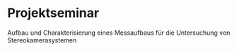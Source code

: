 # Projektseminar
Aufbau und Charakterisierung eines Messaufbaus für die Untersuchung von Stereokamerasystemen 
